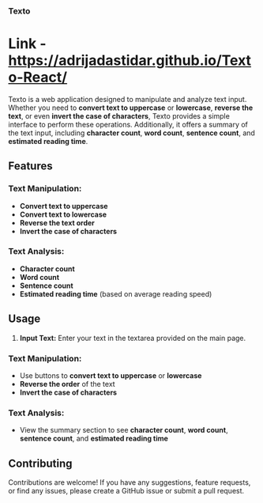 ### Texto

# Link - https://adrijadastidar.github.io/Texto-React/

Texto is a web application designed to manipulate and analyze text input. Whether you need to **convert text to uppercase** or **lowercase**, **reverse the text**, or even **invert the case of characters**, Texto provides a simple interface to perform these operations. Additionally, it offers a summary of the text input, including **character count**, **word count**, **sentence count**, and **estimated reading time**.

## Features

### Text Manipulation:

- **Convert text to uppercase**
- **Convert text to lowercase**
- **Reverse the text order**
- **Invert the case of characters**

### Text Analysis:

- **Character count**
- **Word count**
- **Sentence count**
- **Estimated reading time** (based on average reading speed)

## Usage

1. **Input Text:**
   Enter your text in the textarea provided on the main page.

### Text Manipulation:

- Use buttons to **convert text to uppercase** or **lowercase**
- **Reverse the order** of the text
- **Invert the case of characters**

### Text Analysis:

- View the summary section to see **character count**, **word count**, **sentence count**, and **estimated reading time**

## Contributing

Contributions are welcome! If you have any suggestions, feature requests, or find any issues, please create a GitHub issue or submit a pull request.



